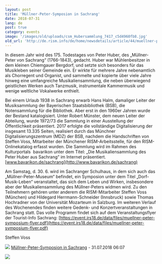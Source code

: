 ```yaml
---
layout: post
title: 'Müllner-Peter-Symposion in Sachrang'
date: 2018-07-31
lang: de
post: true
category: events
image: '/images/old/uploads/csm_Hubersammlung_7417_c5d4960fb8.jpg'
old_url: 'http://de.rism.info/de/home/newsdetails/article/44/muellner-peter-symposion-in-sachrang.html'
---
```


In diesem Jahr wird des 175. Todestages von Peter Huber, des „Müllner-Peter von Sachrang“ (1766-1843), gedacht. Huber war Mühlenbesitzer in dem kleinen Chiemgauer Bergdorf, und setzte sich besonders für das Musikleben seiner Gemeinde ein. Er wirkte für mehrere Jahre nebenamtlich als Chorregent und Organist, und sammelte und kopierte über viele Jahre hinweg eine umfangreiche Musikaliensammlung, die neben überwiegend geistlichen Werken auch Tanzmusik, instrumentale Kammermusik und wenige weltliche Vokalwerke enthielt.

Bei einem Urlaub 1938 in Sachrang erwarb Hans Halm, damaliger Leiter der Musiksammlung der Bayerischen Staatsbibliothek (BSB), die Notensammlung für die Bibliothek. Aber erst in den 1960er Jahren wurde der Bestand katalogisiert. Unter Robert Münster, dem neuen Leiter der Abteilung, wurde 1972/73 die Sammlung in einer Ausstellung der Öffentlichkeit präsentiert. 2017 erfolgte die vollständige Digitalisierung der insgesamt 13.335 Seiten, realisiert durch das Münchner Digitalisierungszentrum (MDZ) der BSB, nachdem die Handschriften von Steffen Voss, Mitarbeiter der Münchener RISM-Arbeitsstelle, für den RISM-Onlinekatalog erfasst wurden. Die Sammlung wird im Rahmen des Kulturportals &nbsp;bavarikon unter dem Titel: „Die Musikaliensammlung des Peter Huber aus Sachrang“ im Internet präsentiert. [www.bavarikon.de/sachrang](http://www.bavarikon.de/sachrang)

Am Samstag, d. 30. 6. wird im Sachranger Schulhaus, in dem sich auch das „Müllner-Peter-Museum“ befindet, ein Symposion unter dem Titel „Dorf-Musik-Leben“ veranstaltet, das sich dem Leben und Wirken, insbesondere aber der Musikaliensammlung des Müllner-Peters widmen wird. Zu den Teilnehmern gehören unter anderem die RISM-Mitarbeiter Steffen Voss (München) und Hildegard Herrmann-Schneider (Innsbruck) sowie Thomas Hochradner von der Universität Mozarteum in Salzburg. Im weiteren Verlauf des Wochenendes finden weitere Gedenk- und Konzertveranstaltungen in Sachrang statt. Das volle Programm findet sich auf dem Veranstaltungsflyer der Tourist-Info Sachrang: [https://event.irs18.de/data/files/muellner-peter-symposium-flyer.pdf](https://event.irs18.de/data/files/muellner-peter-symposium-flyer.pdf)

Steffen Voss

![](/typo3temp/_processed_/csm_ext_icon_5c1994298b.png)&nbsp;[Müllner-Peter-Symposion in Sachrang](/index.php?id=17&L=1&tx_ttnews%5BbackPid%5D=44&tx_ttnews%5Btt_news%5D=1641&cHash=0f90fd15e8131a18f5739056e354dcef)&nbsp;-&nbsp;31.07.2018 06:07

 ![](/typo3temp/_processed_/csm_ext_icon_5c1994298b.png)

